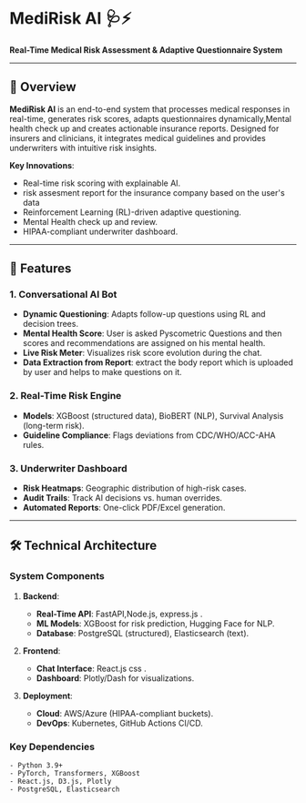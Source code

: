 # MediRisk AI 🩺⚡  
**Real-Time Medical Risk Assessment & Adaptive Questionnaire System**  

---



## 📌 Overview  
**MediRisk AI** is an end-to-end system that processes medical responses in real-time, generates risk scores, adapts questionnaires dynamically,Mental health check up and creates actionable insurance reports. Designed for insurers and clinicians, it integrates medical guidelines and provides underwriters with intuitive risk insights.  

**Key Innovations**:  
- Real-time risk scoring with explainable AI.
- risk assesment report for the insurance company based on the user's data
- Reinforcement Learning (RL)-driven adaptive questioning.
- Mental Health check up and review.
- HIPAA-compliant underwriter dashboard.   

---

## 🚀 Features  
### **1. Conversational AI Bot**  
- **Dynamic Questioning**: Adapts follow-up questions using RL and decision trees.
- **Mental Health Score**: User is asked Pyscometric Questions and then scores and recommendations are assigned  on his mental health.
- **Live Risk Meter**: Visualizes risk score evolution during the chat.  
- **Data Extraction from Report**: extract the body report which is uploaded by user and helps to make questions on it. 

### **2. Real-Time Risk Engine**  
- **Models**: XGBoost (structured data), BioBERT (NLP), Survival Analysis (long-term risk).  
- **Guideline Compliance**: Flags deviations from CDC/WHO/ACC-AHA rules.  

### **3. Underwriter Dashboard**  
- **Risk Heatmaps**: Geographic distribution of high-risk cases.  
- **Audit Trails**: Track AI decisions vs. human overrides.  
- **Automated Reports**: One-click PDF/Excel generation.  
---

## 🛠️ Technical Architecture  
### **System Components**  
1. **Backend**:  
   - **Real-Time API**: FastAPI,Node.js, express.js .  
   - **ML Models**: XGBoost for risk prediction, Hugging Face for NLP.  
   - **Database**: PostgreSQL (structured), Elasticsearch (text).  

2. **Frontend**:  
   - **Chat Interface**: React.js css .  
   - **Dashboard**: Plotly/Dash for visualizations.  

3. **Deployment**:  
   - **Cloud**: AWS/Azure (HIPAA-compliant buckets).  
   - **DevOps**: Kubernetes, GitHub Actions CI/CD.  

### **Key Dependencies**  
```plaintext
- Python 3.9+
- PyTorch, Transformers, XGBoost
- React.js, D3.js, Plotly
- PostgreSQL, Elasticsearch
